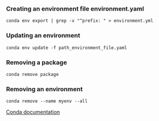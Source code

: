 
### Creating an environment file environment.yaml

```
conda env export | grep -v "^prefix: " > environment.yml
```

### Updating an environment 

```
conda env update -f path_environment_file.yaml
```

### Removing a package
```
conda remove package
```

### Removing an environment
```
conda remove --name myenv --all
```


[Conda documentation](https://docs.conda.io/projects/conda/en/latest/commands.html)

